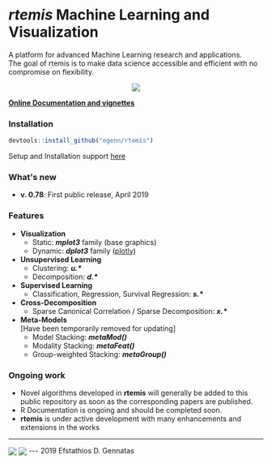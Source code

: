 **_rtemis_** Machine Learning and Visualization
===============================================
A platform for advanced Machine Learning research and applications.  
The goal of rtemis is to make data science accessible and efficient with no compromise on flexibility.

<div style="text-align:center">
<a href="https://rtemis.netlify.com">
<img align = "center" src="https://egenn.github.io/imgs/rtemis_logo.png">
</a>    
</div>

[__Online Documentation and vignettes__](https://rtemis.netlify.com)

### Installation
```r
devtools::install_github("egenn/rtemis")
```
Setup and Installation support [here](https://rtemis.netlify.com/setup.html)

### What's new
* __v. 0.78__: First public release, April 2019

### Features
* __Visualization__
     - Static: **_mplot3_** family (base graphics)
     - Dynamic: **_dplot3_** family ([plotly](https://plot.ly/r/))
* __Unsupervised Learning__
     - Clustering: **_u.\*_**
     - Decomposition: **_d.\*_**
* __Supervised Learning__
     - Classification, Regression, Survival Regression: **_s.\*_**
* __Cross-Decomposition__
     - Sparse Canonical Correlation / Sparse Decomposition: **_x.\*_**
* __Meta-Models__  
     [Have been temporarily removed for updating]
     - Model Stacking: **_metaMod()_**
     - Modality Stacking: **_metaFeat()_**
     - Group-weighted Stacking: **_metaGroup()_**

### Ongoing work
* Novel algorithms developed in __rtemis__ will generally be added to this public repository as soon as the corresponding papers are published.
* R Documentation is ongoing and should be completed soon.
* __rtemis__ is under active development with many enhancements and extensions in the works
---
<img align = "center" src="https://egenn.github.io/imgs/iris_CART.png">
<img align = "center" src="https://egenn.github.io/imgs/rtemis_vis_collage.png">
---
2019 Efstathios D. Gennatas  
